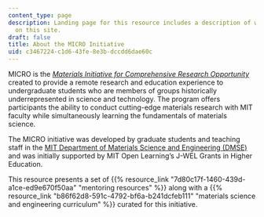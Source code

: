 ```yaml
---
content_type: page
description: Landing page for this resource includes a description of what is contained
  on this site.
draft: false
title: About the MICRO Initiative
uid: c3467224-c1d6-43fe-8e3b-dccdd6dae60c
---
```

MICRO is the [*Materials Initiative for Comprehensive Research Opportunity*](https://micro.mit.edu/) created to provide a remote research and education experience to undergraduate students who are members of groups historically underrepresented in science and technology. The program offers participants the ability to conduct cutting-edge materials research with MIT faculty while simultaneously learning the fundamentals of materials science.

The MICRO initiative was developed by graduate students and teaching staff in the [MIT Department of Materials Science and Engineering (DMSE)](https://dmse.mit.edu/) and was initially supported by MIT Open Learning’s J-WEL Grants in Higher Education.

This resource presents a set of {{% resource_link "7d80c17f-1460-439d-a1ce-ed9e670f50aa" "mentoring resources" %}} along with a {{% resource_link "b86f62d8-591c-4792-bf6a-b241dcfeb111" "materials science and engineering curriculum" %}} curated for this initiative.